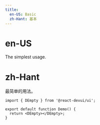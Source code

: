 ```yaml
---
title:
  en-US: Basic
  zh-Hant: 基本
---
```


# en-US

The simplest usage.

# zh-Hant

最简单的用法。

```tsx
import { DEmpty } from '@react-devui/ui';

export default function Demo() {
  return <DEmpty></DEmpty>;
}
```
